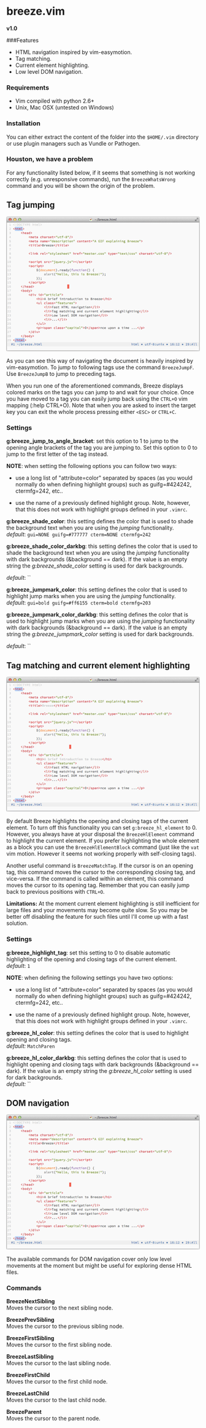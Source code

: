 # breeze.vim

**v1.0**

###Features
* HTML navigation inspired by vim-easymotion.
* Tag matching.
* Current element highlighting.
* Low level DOM navigation.


### Requirements
* Vim compiled with python 2.6+
* Unix, Mac OSX (untested on Windows)


### Installation
You can either extract the content of the folder into the `$HOME/.vim`
directory or use plugin managers such as Vundle or Pathogen.


### Houston, we have a problem
For any functionality listed below, if it seems that something is not working correctly
(e.g. unresponsive commands), run the `BreezeWhatsWrong` command and you will be shown 
the origin of the problem.



## Tag jumping
![Screenshot](extra/jump.gif "Tag jumping inspired by vim-easymotion")   

As you can see this way of navigating the document is heavily inspired by vim-easymotion.
To jump to following tags use the command `BreezeJumpF`. 
Use `BreezeJumpB` to jump to preceding tags.

When you run one of the aforementioned commands, Breeze displays
colored marks on the tags you can jump to and wait for your choice.
Once you have moved to a tag you can easily jump back using the `CTRL+O` 
vim mapping (:help CTRL+O). Note that when you are asked to insert the target
key you can exit the whole process pressing either `<ESC>` or `CTRL+C`.

### Settings

**g:breeze_jump_to_angle_bracket**: set this option to 1 to jump to the
opening angle brackets of the tag you are jumping to. Set this option to 0 to
jump to the first letter of the tag instead.


**NOTE**: when setting the following options you can follow two ways:

  * use a long list of "attribute=color" separated by spaces (as you would
    normally do when defining highlight groups) such as guifg=#424242, ctermfg=242, etc..

  * use the name of a previously defined highlight group. Note, however,
     that this does not work with highlight groups defined in your `.vimrc`.


**g:breeze_shade_color**: this setting defines the color that is used to shade
the background text when you are using the *jumping* functionality.   
*default*: `gui=NONE guifg=#777777 cterm=NONE ctermfg=242`


**g:breeze_shade_color_darkbg**: this setting defines the color that is used to
shade the background text when you are using the *jumping* functionality with
dark backgrounds (&background == dark). 
If the value is an empty string the *g:breeze_shade_color* setting is used for dark backgrounds.  

*default*: ``


**g:breeze_jumpmark_color**: this setting defines the color that is used to
highlight jump marks when you are using the *jumping* functionality.  
*default*: `gui=bold guifg=#ff6155 cterm=bold ctermfg=203`


**g:breeze_jumpmark_color_darkbg**: this setting defines the color that is used
to highlight jump marks when you are using the *jumping* functionality with
dark backgrounds (&background == dark). 
If the value is an empty string the *g:breeze_jumpmark_color* setting is used for dark backgrounds.  

*default*: ``



## Tag matching and current element highlighting
![Screenshot](extra/high.gif "Current element highlighting")   

By default Breeze highlights the opening and closing tags of the current element.
To turn off this functionality you can set `g:breeze_hl_element` to 0. However,
you always have at your disposal the `BreezeHlElement` command to highlight the current element.
If you prefer highlighting the whole element as a block you can use the `BreezeHlElementBlock` command
(just like the `vat` vim motion. However it seems not working properly with self-closing tags).

Another useful command is `BreezeMatchTag`. If the cursor is on an opening tag,
this command moves the cursor to the corresponding closing tag, and vice-versa.
If the command is called within an element, this command moves the cursor to
its opening tag. Remember that you can easily jump back to previous positions
with `CTRL+O`.

**Limitations:** At the moment current element highlighting is still inefficient for large files
and your movements may become quite slow. So you may be better off disabling the feature for such files
until I'll come up with a fast solution.

### Settings

**g:breeze_highlight_tag**: set this setting to 0 to disable automatic highlighting
of the opening and closing tags of the current element.    
*default*: `1`


**NOTE**: when defining the following settings you have two options:

  * use a long list of "attribute=color" separated by spaces (as you would
    normally do when defining highlight groups) such as guifg=#424242, ctermfg=242, etc..

  * use the name of a previously defined highlight group. Note, however,
     that this does not work with highlight groups defined in your `.vimrc`.


**g:breeze_hl_color**: this setting defines the color that is used to
highlight opening and closing tags.  
*default:* `MatchParen`


**g:breeze_hl_color_darkbg**: this setting defines the color that is used to
highlight opening and closing tags with dark backgrounds (&background == dark).
If the value is an empty string the *g:breeze_hl_color* setting is used for dark backgrounds.  
*default:* ``



## DOM navigation
![Screenshot](extra/dom.gif "DOM navigation")   

The available commands for DOM navigation cover only low level movements at the
moment but might be useful for exploring dense HTML files.


### Commands

**BreezeNextSibling**   
Moves the cursor to the next sibling node.

**BreezePrevSibling**     
Moves the cursor to the previous sibling node.

**BreezeFirstSibling**     
Moves the cursor to the first sibling node.

**BreezeLastSibling**     
Moves the cursor to the last sibling node.

**BreezeFirstChild**   
Moves the cursor to the first child node.

**BreezeLastChild**   
Moves the cursor to the last child node.

**BreezeParent**     
Moves the cursor to the parent node.
